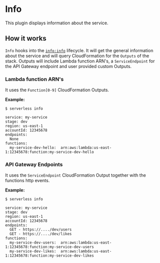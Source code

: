 <!-- This file is automatically generated from lib/plugins/aws/info/README.md Please edit it to update this doc -->
<!--
title: Serverless Info CLI Command for AWS
description: Info Command for AWS with the Serverless CLI
layout: Page
-->

# Info

This plugin displays information about the service.

## How it works

`Info` hooks into the [`info:info`](/lib/plugins/info) lifecycle. It will get the general information about the service and will query
CloudFormation for the `Outputs` of the stack. Outputs will include Lambda function ARN's, a `ServiceEndpoint` for the API Gateway endpoint and user provided custom Outputs.

### Lambda function ARN's

It uses the `Function[0-9]` CloudFormation Outputs.

**Example:**

```
$ serverless info

service: my-service
stage: dev
region: us-east-1
accountId: 12345678
endpoints:
  None
functions:
  my-service-dev-hello:  arn:aws:lambda:us-east-1:12345678:function:my-service-dev-hello
```

### API Gateway Endpoints

It uses the `ServiceEndpoint` CloudFormation Output together with the functions http events.

**Example:**

```
$ serverless info

service: my-service
stage: dev
region: us-east-1
accountId: 12345678
endpoints:
  GET - https://..../dev/users
  GET - https://..../dev/likes
functions:
  my-service-dev-users:  arn:aws:lambda:us-east-1:12345678:function:my-service-dev-users
  my-service-dev-likes:  arn:aws:lambda:us-east-1:12345678:function:my-service-dev-likes
```
